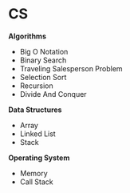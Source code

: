 # CS

**Algorithms**

- Big O Notation
- Binary Search
- Traveling Salesperson Problem
- Selection Sort
- Recursion
- Divide And Conquer

**Data Structures**

- Array
- Linked List
- Stack

**Operating System**

- Memory
- Call Stack
